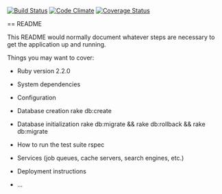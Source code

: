 [![Build Status](https://travis-ci.org/ectomorph314/msds.svg)](https://travis-ci.org/ectomorph314/msds) [![Code Climate](https://codeclimate.com/github/ectomorph314/MSDS/badges/gpa.svg)](https://codeclimate.com/github/ectomorph314/MSDS) [![Coverage Status](https://coveralls.io/repos/ectomorph314/msds/badge.svg)](https://coveralls.io/r/ectomorph314/msds)

== README

This README would normally document whatever steps are necessary to get the
application up and running.

Things you may want to cover:

* Ruby version
2.2.0
* System dependencies

* Configuration

* Database creation
rake db:create
* Database initialization
rake db:migrate && rake db:rollback && rake db:migrate
* How to run the test suite
rspec
* Services (job queues, cache servers, search engines, etc.)

* Deployment instructions

* ...
